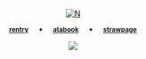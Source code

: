 <p align="center">
<a href="https://pokemondb.net/pokedex/lugia"><img src="https://files.catbox.moe/kcgxew.gif" alt="N"></a>  
  
<div align="center">
  
<sup>[**rentry**](https://rentry.co/starpkm)⠀⠀✦⠀⠀[**atabook**](https://starpkmn.atabook.org)⠀⠀✦⠀⠀[**strawpage**](https://starpkmns.straw.page)
</sub></sup>
<div align="center">


<div align="center"> 
  
![](https://komarev.com/ghpvc/?username=starpkmn&color=87b6c8&label=★&style=plastic&base=6924)

